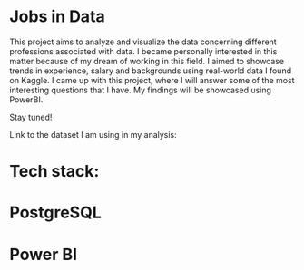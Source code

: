 # Jobs in Data

This project aims to analyze and visualize the data concerning different professions associated with data. I became personally interested in this matter because of my dream of working in this field. I aimed to showcase trends in experience, salary and backgrounds using real-world data I found on Kaggle. I came up with this project, where I will answer some of the most interesting questions that I have. My findings will be showcased using PowerBI.

Stay tuned!

Link to the dataset I am using in my analysis:

# Tech stack:
# PostgreSQL
# Power BI

